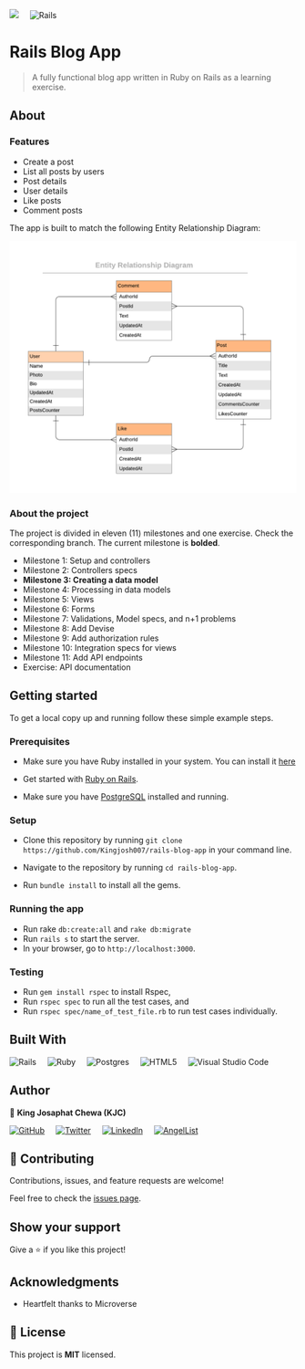 ![](https://img.shields.io/badge/Microverse-blueviolet)  &nbsp; &nbsp;  ![Rails](https://img.shields.io/badge/rails-%23CC0000.svg?style=for-the-badge&logo=ruby-on-rails&logoColor=white)

# Rails Blog App

> A fully functional blog app written in Ruby on Rails as a learning exercise.

## About 

### Features

- Create a post
- List all posts by users
- Post details
- User details
- Like posts
- Comment posts

The app is built to match the following Entity Relationship Diagram:

![Blog App ERD](images/blog_app_erd.png)


### About the project

The project is divided in eleven (11) milestones and one exercise. Check the corresponding branch. The current milestone is **bolded**.

- Milestone 1: Setup and controllers
- Milestone 2: Controllers specs
- **Milestone 3: Creating a data model**
- Milestone 4: Processing in data models
- Milestone 5: Views
- Milestone 6: Forms
- Milestone 7: Validations, Model specs, and n+1 problems
- Milestone 8: Add Devise
- Milestone 9: Add authorization rules
- Milestone 10: Integration specs for views
- Milestone 11: Add API endpoints
- Exercise: API documentation


## Getting started

To get a local copy up and running follow these simple example steps.

### Prerequisites

  * Make sure you have Ruby installed in your system. You can install it [here](https://www.ruby-lang.org/en/documentation/installation/)

  * Get started with [Ruby on Rails](https://guides.rubyonrails.org/getting_started.html).

  * Make sure you have [PostgreSQL](https://www.postgresql.org/) installed and running.

### Setup

  * Clone this repository by running `git clone https://github.com/Kingjosh007/rails-blog-app` in your command line.

  * Navigate to the repository by running `cd rails-blog-app`.

  * Run `bundle install` to install all the gems.

### Running the app

  *  Run rake `db:create:all` and `rake db:migrate`
  *  Run `rails s` to start the server.
  *  In your browser, go to `http://localhost:3000`.

### Testing

  * Run `gem install rspec` to install Rspec,
  * Run `rspec spec` to run all the test cases, and
  * Run `rspec spec/name_of_test_file.rb` to run test cases individually.


## Built With

![Rails](https://img.shields.io/badge/rails-%23CC0000.svg?style=for-the-badge&logo=ruby-on-rails&logoColor=white) &nbsp; &nbsp; ![Ruby](https://img.shields.io/badge/ruby-%23CC342D.svg?style=for-the-badge&logo=ruby&logoColor=white) &nbsp; &nbsp; ![Postgres](https://img.shields.io/badge/postgres-%23316192.svg?style=for-the-badge&logo=postgresql&logoColor=white) &nbsp; &nbsp; ![HTML5](https://img.shields.io/badge/html5-%23E34F26.svg?style=for-the-badge&logo=html5&logoColor=white) &nbsp; &nbsp; ![Visual Studio Code](https://img.shields.io/badge/Visual%20Studio%20Code-0078d7.svg?style=for-the-badge&logo=visual-studio-code&logoColor=white)  

## Author

👤 **King Josaphat Chewa (KJC)**

<a href="https://github.com/Kingjosh007">![GitHub](https://img.shields.io/badge/github-%23121011.svg?style=for-the-badge&logo=github&logoColor=white)</a> &nbsp; &nbsp;
<a href="https://twitter.com/KingJoChewa"> ![Twitter](https://img.shields.io/badge/KingJoChewa-%231DA1F2.svg?style=for-the-badge&logo=Twitter&logoColor=white)</a> &nbsp; &nbsp;
<a href="https://www.linkedin.com/in/king-josaphat-chewa/">![LinkedIn](https://img.shields.io/badge/linkedin-%230077B5.svg?style=for-the-badge&logo=linkedin&logoColor=white)</a> &nbsp; &nbsp;
<a href="https://angel.co/u/Kingjosh007">![AngelList](https://img.shields.io/badge/AngelList-%23D4D4D4.svg?style=for-the-badge&logo=AngelList&logoColor=black)</a>


## 🤝 Contributing

Contributions, issues, and feature requests are welcome!

Feel free to check the [issues page](../../issues/).

## Show your support

Give a ⭐️ if you like this project!

## Acknowledgments

- Heartfelt thanks to Microverse

## 📝 License

This project is **MIT** licensed.